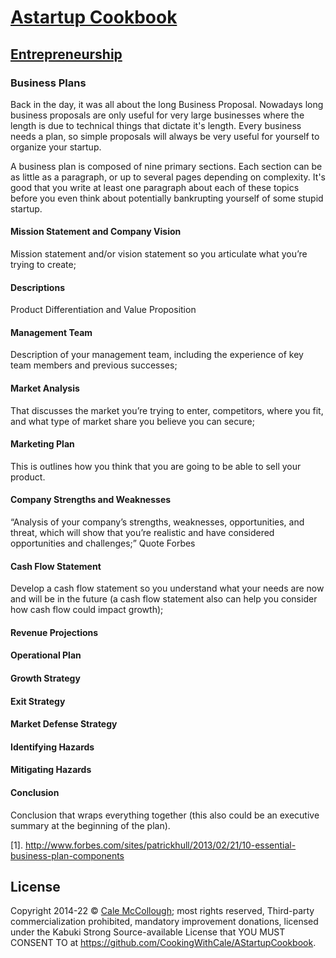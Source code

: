 # [Astartup Cookbook](../)

## [Entrepreneurship](./)

### Business Plans

Back in the day, it was all about the long Business Proposal. Nowadays long business proposals are only useful for very large businesses where the length is due to technical things that dictate it's length. Every business needs a plan, so simple proposals will always be very useful for yourself to organize your startup.

A business plan is composed of nine primary sections. Each section can be as little as a paragraph, or up to several pages depending on complexity. It's good that you write at least one paragraph about each of these topics before you even think about potentially bankrupting yourself of some stupid startup.

#### Mission Statement and Company Vision

Mission statement and/or vision statement so you articulate what you’re trying to create;

#### Descriptions

Product Differentiation and Value Proposition

#### Management Team

Description of your management team, including the experience of key team members and previous successes;

#### Market Analysis

That discusses the market you’re trying to enter, competitors, where you fit, and what type of market share you believe you can secure;

#### Marketing Plan

This is outlines how you think that you are going to be able to sell your product.

#### Company Strengths and Weaknesses

“Analysis of your company’s strengths, weaknesses, opportunities, and threat, which will show that you’re realistic and have considered opportunities and challenges;” Quote Forbes

#### Cash Flow Statement

Develop a cash flow statement so you understand what your needs are now and will be in the future (a cash flow statement also can help you consider how cash flow could impact growth);

#### Revenue Projections

#### Operational Plan

#### Growth Strategy

#### Exit Strategy

#### Market Defense Strategy

#### Identifying Hazards

#### Mitigating Hazards

#### Conclusion

Conclusion that wraps everything together (this also could be an executive summary at the beginning of the plan).

[1]. http://www.forbes.com/sites/patrickhull/2013/02/21/10-essential-business-plan-components

## License

Copyright 2014-22 © [Cale McCollough](https://cookingwithcale.org); most rights reserved, Third-party commercialization prohibited, mandatory improvement donations, licensed under the Kabuki Strong Source-available License that YOU MUST CONSENT TO at <https://github.com/CookingWithCale/AStartupCookbook>.

